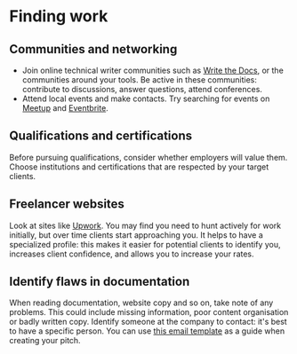 # Finding work

## Communities and networking

* Join online technical writer communities such as [Write the Docs](https://www.writethedocs.org/), or the communities around your tools. Be active in these communities: contribute to discussions, answer questions, attend conferences.
* Attend local events and make contacts. Try searching for events on [Meetup](https://www.meetup.com/) and [Eventbrite](https://www.eventbrite.com/).

## Qualifications and certifications

Before pursuing qualifications, consider whether employers will value them. Choose institutions and certifications that are respected by your target clients.  

## Freelancer websites

Look at sites like [Upwork](https://www.upwork.com/). You may find you need to hunt actively for work initially, but over time clients start approaching you. It helps to have a specialized profile: this makes it easier for potential clients to identify you, increases client confidence, and allows you to increase your rates.

## Identify flaws in documentation

When reading documentation, website copy and so on, take note of any problems. This could include missing information, poor content organisation or badly written copy. Identify someone at the company to contact: it's best to have a specific person. You can use [this email template](https://docs.google.com/document/d/1ptnFknwVjf73CAH64OfW0NyLitpaho2dXpX1WkfXZBA/edit?usp=sharing) as a guide when creating your pitch.



